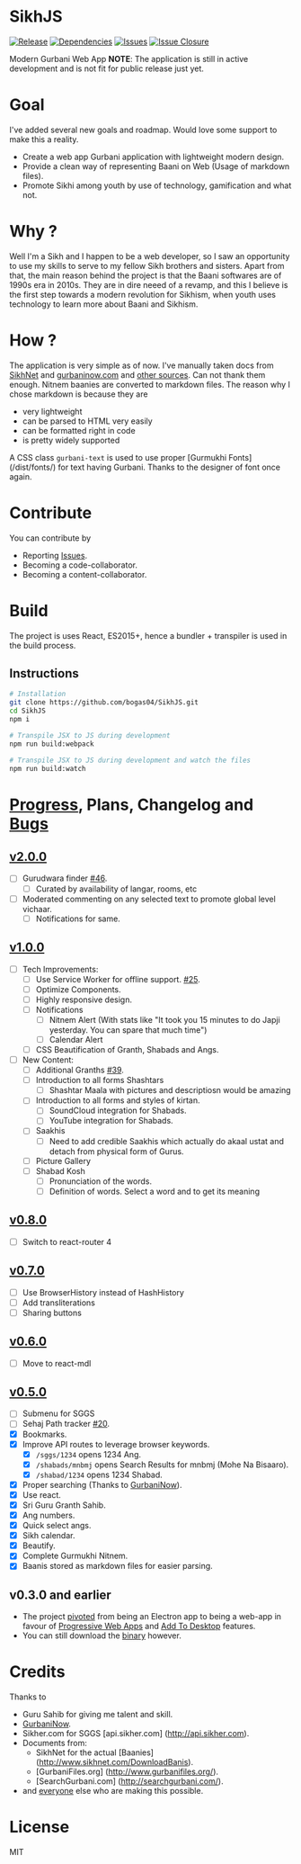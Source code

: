SikhJS 
==
[![Release](https://img.shields.io/github/release/bogas04/sikhjs.svg)](https://github.com/bogas04/SikhJS/releases)
[![Dependencies](https://img.shields.io/librariesio/github/bogas04/sikhjs.svg)](https://github.com/bogas04/SikhJS/issues/new?title=Outdated%20Dependencies)
[![Issues](https://img.shields.io/github/issues/bogas04/sikhjs.svg)](https://github.com/bogas04/SikhJS/issues)
[![Issue Closure](https://img.shields.io/issuestats/i/github/bogas04/sikhjs.svg)](https://github.com/bogas04/SikhJS/issues?q=is%3Aissue+is%3Aclosed)


Modern Gurbani Web App
**NOTE**: The application is still in active development and is not fit for public release just yet.

Goal
==
I've added several new goals and roadmap. Would love some support to make this a reality.
* Create a web app Gurbani application with lightweight modern design.
* Provide a clean way of representing Baani on Web (Usage of markdown files).
* Promote Sikhi among youth by use of technology, gamification and what not.

Why ?
==
Well I'm a Sikh and I happen to be a web developer, so I saw an opportunity to use my skills to serve to my fellow Sikh brothers and sisters.
Apart from that, the main reason behind the project is that the Baani softwares are of 1990s era in 2010s.
They are in dire neeed of a revamp, and this I believe is the first step towards a modern revolution for Sikhism, when youth uses technology to learn more about Baani and Sikhism.

How ?
==
The application is very simple as of now. I've manually taken docs from [SikhNet](http://www.sikhnet.com/DownloadBanis) and [gurbaninow.com](https://github.com/Sarabveer/gurbaninow/blob/master/API.md) and [other sources](#credits). Can not thank them enough. Nitnem baanies are converted to markdown files. The reason why I chose markdown is because they are
* very lightweight
* can be parsed to HTML very easily
* can be formatted right in code
* is pretty widely supported

A CSS class `gurbani-text` is used to use proper [Gurmukhi Fonts] (/dist/fonts/) for text having Gurbani. Thanks to the designer of font once again.

Contribute
== 
You can contribute by
* Reporting [Issues](https://github.com/bogas04/SikhJS/issues/new).
* Becoming a code-collaborator.
* Becoming a content-collaborator.

Build
==
The project is uses React, ES2015+, hence a bundler + transpiler is used in the build process.

## Instructions

```bash
# Installation
git clone https://github.com/bogas04/SikhJS.git
cd SikhJS
npm i

# Transpile JSX to JS during development
npm run build:webpack

# Transpile JSX to JS during development and watch the files
npm run build:watch
```

[Progress](https://github.com/bogas04/SikhJS/milestones?direction=desc&sort=completeness&state=open), Plans, Changelog and [Bugs](https://github.com/bogas04/SikhJS/labels/bug)
==
## [v2.0.0](https://github.com/bogas04/SikhJS/issues?q=is%3Aopen+is%3Aissue+milestone%3Av2.0.0)
- [ ] Gurudwara finder [#46](https://github.com/bogas04/sikhjs/issues/46).
  - [ ] Curated by availability of langar, rooms, etc
- [ ] Moderated commenting on any selected text to promote global level vichaar.
  - [ ] Notifications for same.

## [v1.0.0](https://github.com/bogas04/SikhJS/issues?q=is%3Aopen+is%3Aissue+milestone%3Av1.0.0)
- [ ] Tech Improvements:
  - [ ] Use Service Worker for offline support. [#25](https://github.com/bogas04/sikhjs/issues/25).
  - [ ] Optimize Components.
  - [ ] Highly responsive design.
  - [ ] Notifications
    - [ ] Nitnem Alert (With stats like "It took you 15 minutes to do Japji yesterday. You can spare that much time")
    - [ ] Calendar Alert
  - [ ] CSS Beautification of Granth, Shabads and Angs.
- [ ] New Content:
  - [ ] Additional Granths [#39](https://github.com/bogas04/sikhjs/issues/39).
  - [ ] Introduction to all forms Shashtars 
    - [ ] Shashtar Maala with pictures and descriptiosn would be amazing
  - [ ] Introduction to all forms and styles of kirtan.
    - [ ] SoundCloud integration for Shabads.
    - [ ] YouTube integration for Shabads.
  - [ ] Saakhis
    - [ ] Need to add credible Saakhis which actually do akaal ustat and detach from physical form of Gurus.
  - [ ] Picture Gallery
  - [ ] Shabad Kosh
    - [ ] Pronunciation of the words.
    - [ ] Definition of words. Select a word and to get its meaning

## [v0.8.0](https://github.com/bogas04/SikhJS/issues?q=is%3Aopen+is%3Aissue+milestone%3A0.8.0)
- [ ] Switch to react-router 4

## [v0.7.0](https://github.com/bogas04/SikhJS/issues?q=is%3Aopen+is%3Aissue+milestone%3A0.7.0)
- [ ] Use BrowserHistory instead of HashHistory
- [ ] Add transliterations
- [ ] Sharing buttons

## [v0.6.0](https://github.com/bogas04/SikhJS/issues?q=is%3Aopen+is%3Aissue+milestone%3A0.6.0)
- [ ] Move to react-mdl

## [v0.5.0](https://github.com/bogas04/SikhJS/issues?q=is%3Aopen+is%3Aissue+milestone%3Av0.5.0)
- [ ] Submenu for SGGS
- [ ] Sehaj Path tracker [#20](https://github.com/bogas04/SikhJS/issues/60).
- [x] Bookmarks.
- [x] Improve API routes to leverage browser keywords.
  - [x] `/sggs/1234` opens 1234 Ang.
  - [x] `/shabads/mnbmj` opens Search Results for mnbmj (Mohe Na Bisaaro).
  - [x] `/shabad/1234` opens 1234 Shabad.
- [x] Proper searching (Thanks to [GurbaniNow](https://github.com/Sarabveer/gurbaninow)).
- [x] Use react.
- [x] Sri Guru Granth Sahib.
- [x] Ang numbers.
- [x] Quick select angs.
- [x] Sikh calendar.
- [x] Beautify.
- [x] Complete Gurmukhi Nitnem.
- [x] Baanis stored as markdown files for easier parsing.

## v0.3.0 and earlier
- The project [pivoted](https://github.com/bogas04/SikhJS/issues/32) from being an Electron app to being a web-app in favour of [Progressive Web Apps](https://developers.google.com/web/progressive-web-apps/) and [Add To Desktop](https://www.thurrott.com/cloud/65582/google-retiring-chrome-app-launcher-windows) features.
- You can still download the [binary](https://github.com/bogas04/SikhJS/releases/tag/beta3) however.

# Credits
Thanks to
* Guru Sahib for giving me talent and skill.
* [GurbaniNow](https://github.com/Sarabveer/gurbaninow).
* Sikher.com for SGGS [api.sikher.com] (http://api.sikher.com).
* Documents from:
  * SikhNet for the actual [Baanies] (http://www.sikhnet.com/DownloadBanis).
  * [GurbaniFiles.org] (http://www.gurbanifiles.org/).
  * [SearchGurbani.com] (http://searchgurbani.com/).
* and [everyone](https://github.com/bogas04/SikhJS/graphs/contributors) else who are making this possible.

# License
MIT

